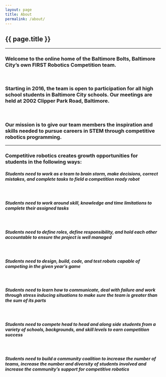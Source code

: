 ```yaml
---
layout: page
title: About
permalink: /about/
---
```


<div class="container" markdown="1">
<section class="card bg-light page-card p-4" markdown="1">

<h1 class="mx-auto">{{ page.title }}</h1>
<hr>

<div class="card-header bg-theme col-md p-4 rounded">
    <h3 class="card-title text-center text-light m-0 ">
        Welcome to the online home of the Baltimore Bolts, Baltimore City’s own FIRST Robotics Competition team.
    </h3>
</div>

<br> 

<div class = "card-header bg-theme col-md p-4 rounded">
    <h3 class="card-title text-center text-light m-0">
        Starting in 2016, the team is open to participation for all high school students in Baltimore City schools. Our meetings are held at 2002 Clipper Park Road, Baltimore. 
    </h3>
</div>

<br>

<div class="card-header bg-theme col-md p-4 rounded">
    <h3 class="card-title text-center text-light m-0">
        Our mission is to give our team members the inspiration and skills needed to pursue careers in STEM through competitive robotics programming.
    </h3>
</div>



<hr>



<h3 class="card-title text-center m-0">
    Competitive robotics creates growth opportunities for students in the following ways: 
</h3>

<div class = "card-header bg-light col-md p-4 rounded">
    <h5 class="card-title text-center m-0">
        Students need to work as a team to brain storm, make decisions, correct mistakes, and complete tasks to field a competition ready robot
    </h5>
</div>

<br>

<div class = "card-header bg-light col-md p-4 rounded">
    <h5 class="card-title text-center m-0">
        Students need to work around skill, knowledge and time limitations to complete their assigned tasks
    </h5>
</div>

<br>

<div class = "card-header bg-light col-md p-4 rounded">
    <h5 class="card-title text-center m-0">
        Students need to define roles, define responsibility, and hold each other accountable to ensure the project is well managed
    </h5>
</div>

<br>

<div class = "card-header bg-light col-md p-4 rounded">
    <h5 class="card-title text-center m-0">
        Students need to design, build, code, and test robots capable of competing in the given year’s game
    </h5>
</div>

<br>

<div class = "card-header bg-light col-md p-4 rounded">
    <h5 class="card-title text-center m-0">
        Students need to learn how to communicate, deal with failure and work through stress inducing situations to make sure the team is greater than the sum of its parts
    </h5>
</div>

<br>

<div class = "card-header bg-light col-md p-4 rounded">
    <h5 class="card-title text-center m-0">
        Students need to compete head to head and along side students from a variety of schools, backgrounds, and skill levels to earn competition success
    </h5>
</div>

<br>

<div class = "card-header bg-light col-md p-4 rounded">
    <h5 class="card-title text-center m-0">
        Students need to build a community coalition to increase the number of teams, increase the number and diversity of students involved and increase the community’s support for competitive robotics
    </h5>
</div>

<br>

</section>
</div>
